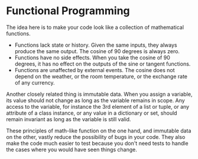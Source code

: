 # Functional Programming

The idea here is to make your code look like a collection of
mathematical functions.

* Functions lack state or history. Given the same inputs, they always produce
  the same output. The cosine of 90 degrees is always zero.
* Functions have no side effects. When you take the cosine of 90 degrees, it
  has no effect on the outputs of the sine or tangent functions.
* Functions are unaffected by external events. The cosine does not depend on
  the weather, or the room temperature, or the exchange rate of any currency.

Another closely related thing is immutable data. When you assign a variable,
its value should not change as long as the variable remains in scope. Any access
to the variable, for instance the 3rd element of a list or tuple, or any
attribute of a class instance, or any value in a dictionary or set, should
remain invariant as long as the variable is still valid.

These principles of math-like function on the one hand, and immutable data on
the other, vastly reduce the possibility of bugs in your code. They also make
the code much easier to test because you don't need tests to handle the cases
where you would have seen things change.
